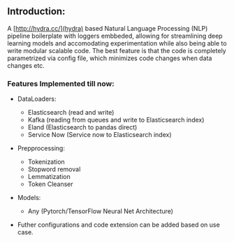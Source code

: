 ## Introduction:
A [http://hydra.cc/](hydra) based Natural Language Processing (NLP) pipeline boilerplate with loggers embbeded, allowing for streamlining deep learning models and accomodating experimentation while also being able to write modular scalable code. The best feature is that the code is completely parametrized via config file, which minimizes code changes when data changes etc.

### Features Implemented till now:
- DataLoaders:
    - Elasticsearch (read and write)
    - Kafka (reading from queues and write to Elasticsearch index)
    - Eland (Elasticsearch to pandas direct)
    - Service Now (Service now to Elasticsearch index)
- Prepprocessing:
    - Tokenization
    - Stopword removal 
    - Lemmatization
    - Token Cleanser
    
- Models:
    - Any (Pytorch/TensorFlow Neural Net Architecture)
    
- Futher configurations and code extension can be added based on use case.
